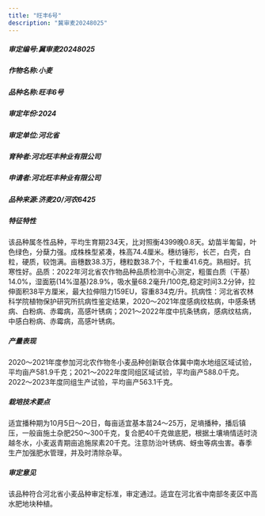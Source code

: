 ```yaml
---
title: "旺丰6号"
description: "冀审麦20248025"
---
```

##### 审定编号:冀审麦20248025

##### 作物名称:小麦

##### 品种名称:旺丰6号

##### 审定年份:2024

##### 审定单位:河北省

##### 育种者:河北旺丰种业有限公司

##### 申请者:河北旺丰种业有限公司

##### 品种来源:济麦20/河农6425

##### 特征特性
该品种属冬性品种，平均生育期234天，比对照衡4399晚0.8天。幼苗半匍匐，叶色绿色，分蘖力强。成株株型紧凑，株高74.4厘米。穗纺锤形，长芒，白壳，白粒，硬质，较饱满。亩穗数38.3万，穗粒数38.7个，千粒重41.6克。熟相好。抗寒性好。品质：2022年河北省农作物品种品质检测中心测定，粗蛋白质（干基）14.0%，湿面筋(14%湿基)28.9%，吸水量68.2毫升/100克,稳定时间3.2分钟，拉伸面积38平方厘米，最大拉伸阻力159EU，容重834克/升。抗病性：河北省农林科学院植物保护研究所抗病性鉴定结果，2020～2021年度感病纹枯病，中感条锈病、白粉病、赤霉病，高感叶锈病；2021～2022年度中抗条锈病，感病纹枯病，中感白粉病、赤霉病，高感叶锈病。

##### 产量表现
2020～2021年度参加河北农作物冬小麦品种创新联合体冀中南水地组区域试验，平均亩产581.9千克；2021～2022年度同组区域试验，平均亩产588.0千克。2022～2023年度同组生产试验，平均亩产563.1千克。

##### 栽培技术要点
适宜播种期为10月5日～20日，每亩适宜基本苗24～25万，足墒播种，播后镇压，一般亩施土杂肥250～300千克，复合肥40千克做底肥，根据土壤墒情适时浇越冬水，小麦返青期亩追施尿素20千克。注意防治叶锈病、蚜虫等病虫害。春季生产加强肥水管理，并及时清除杂草。

##### 审定意见
该品种符合河北省小麦品种审定标准，审定通过。适宜在河北省中南部冬麦区中高水肥地块种植。
